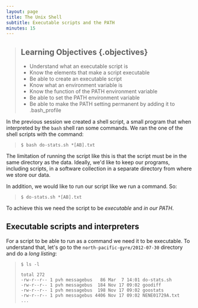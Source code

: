 ```yaml
---
layout: page
title: The Unix Shell
subtitle: Executable scripts and the PATH
minutes: 15
---
```

> ## Learning Objectives {.objectives}
> * Understand what an executable script is
> * Know the elements that make a script executable
> * Be able to create an executable script
> * Know what an environment variable is
> * Know the function of the PATH environment variable
> * Be able to set the PATH environment variable
> * Be able to make the PATH setting permanent by adding it to .bash_profile

In the previous session we created a shell script, a small program that when
interpreted by the `bash` shell ran some commands. We ran the one of the shell scripts
with the command:

> ~~~ {.bash}
> $ bash do-stats.sh *[AB].txt
> ~~~

The limitation of running the script like this is that the script must be
in the same directory as the data. Ideally, we'd like to keep our programs,
including scripts, in a software collection in a separate directory from where
we store our data.

In addition, we would like to run our script like we run a command. So:

> ~~~ {.bash}
> $ do-stats.sh *[AB].txt
> ~~~

To achieve this we need the script to be *executable* and *in our PATH*.

## Executable scripts and interpreters

For a script to be able to run as a command we need it to be executable. To understand that,
let's go to the `north-pacific-gyre/2012-07-30` directory and do a *long listing*:

> ~~~ {.input}
> $ ls -l 
> ~~~
> ~~~ {.output}
> total 272
> -rw-r--r-- 1 pvh messagebus   86 Mar  7 14:01 do-stats.sh
> -rw-r--r-- 1 pvh messagebus  184 Nov 17 09:02 goodiff
> -rw-r--r-- 1 pvh messagebus  198 Nov 17 09:02 goostats
> -rw-r--r-- 1 pvh messagebus 4406 Nov 17 09:02 NENE01729A.txt
> ...
> ~~~